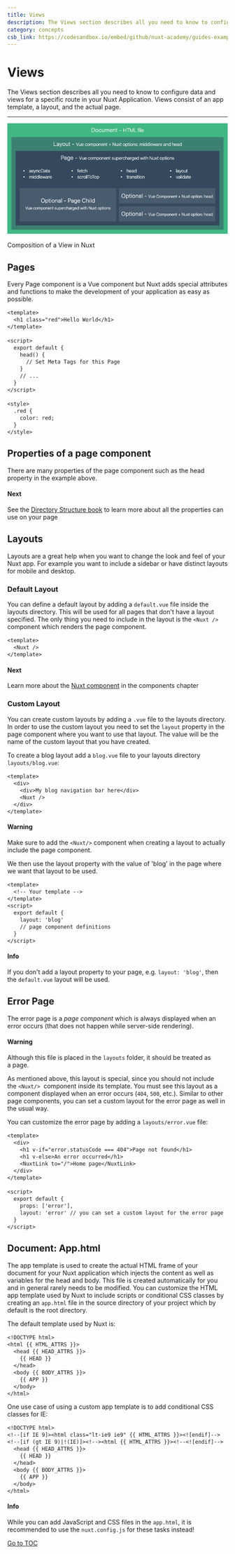 ```yaml
---
title: Views
description: The Views section describes all you need to know to configure data and views for a specific route in your Nuxt Application. Views consist of an app template, a layout, and the actual page.
category: concepts
csb_link: https://codesandbox.io/embed/github/nuxt-academy/guides-examples/tree/master/02_concepts/01_views?fontsize=14&hidenavigation=1&theme=dark
---
```

# Views

The Views section describes all you need to know to configure data and views for a specific route in your Nuxt Application. Views consist of an app template, a layout, and the actual page.

---

![Composition of a View in Nuxt](../docs/views.png)

Composition of a View in Nuxt

## Pages

Every Page component is a Vue component but Nuxt adds special attributes and functions to make the development of your application as easy as possible.

```html{}[pages/index.vue]
<template>
  <h1 class="red">Hello World</h1>
</template>

<script>
  export default {
    head() {
      // Set Meta Tags for this Page
    }
    // ...
  }
</script>

<style>
  .red {
    color: red;
  }
</style>
```

## Properties of a page component

There are many properties of the page component such as the head property in the example above.

#### Next
See the [Directory Structure book](./directory-structure/nuxt) to learn more about all the properties can use on your page


## Layouts

Layouts are a great help when you want to change the look and feel of your Nuxt app. For example you want to include a sidebar or have distinct layouts for mobile and desktop.

### Default Layout

You can define a default layout by adding a `default.vue` file inside the layouts directory. This will be used for all pages that don't have a layout specified. The only thing you need to include in the layout is the `<Nuxt />` component which renders the page component.

```html{}[layouts/default.vue]
<template>
  <Nuxt />
</template>
```

#### Next
Learn more about the [Nuxt component](./features/nuxt-components) in the components chapter


### Custom Layout

You can create custom layouts by adding a `.vue` file to the layouts directory. In order to use the custom layout you need to set the `layout` property in the page component where you want to use that layout. The value will be the name of the custom layout that you have created.

To create a blog layout add a `blog.vue` file to your layouts directory `layouts/blog.vue`:

```html{}[layouts/blog.vue]
<template>
  <div>
    <div>My blog navigation bar here</div>
    <Nuxt />
  </div>
</template>
```

#### Warning
Make sure to add the `<Nuxt/>` component when creating a layout to actually include the page component.


We then use the layout property with the value of 'blog' in the page where we want that layout to be used.

```html{}[pages/posts.vue]
<template>
  <!-- Your template -->
</template>
<script>
  export default {
    layout: 'blog'
    // page component definitions
  }
</script>
```

#### Info
If you don't add a layout property to your page, e.g. `layout: 'blog'`, then the `default.vue` layout will be used.


## Error Page

The error page is a *page component* which is always displayed when an error occurs (that does not happen while server-side rendering).

#### Warning
Although this file is placed in the `layouts` folder, it should be treated as a page.


As mentioned above, this layout is special, since you should not include the `<Nuxt/>`  component inside its template. You must see this layout as a component displayed when an error occurs (`404`, `500`, etc.). Similar to other page components, you can set a custom layout for the error page as well in the usual way.

You can customize the error page by adding a `layouts/error.vue` file:

```html{}[layouts/error.vue]
<template>
  <div>
    <h1 v-if="error.statusCode === 404">Page not found</h1>
    <h1 v-else>An error occurred</h1>
    <NuxtLink to="/">Home page</NuxtLink>
  </div>
</template>

<script>
  export default {
    props: ['error'],
    layout: 'error' // you can set a custom layout for the error page
  }
</script>
```

## Document: App.html

The app template is used to create the actual HTML frame of your document for your Nuxt application which injects the content as well as variables for the head and body. This file is created automatically for you and in general rarely needs to be modified. You can customize the HTML app template used by Nuxt to include scripts or conditional CSS classes by creating an `app.html` file in the source directory of your project which by default is the root directory.

The default template used by Nuxt is:

```html{}[app.html]
<!DOCTYPE html>
<html {{ HTML_ATTRS }}>
  <head {{ HEAD_ATTRS }}>
    {{ HEAD }}
  </head>
  <body {{ BODY_ATTRS }}>
    {{ APP }}
  </body>
</html>
```

One use case of using a custom app template is to add conditional CSS classes for IE:

```html{}[app.html]
<!DOCTYPE html>
<!--[if IE 9]><html class="lt-ie9 ie9" {{ HTML_ATTRS }}><![endif]-->
<!--[if (gt IE 9)|!(IE)]><!--><html {{ HTML_ATTRS }}><!--<![endif]-->
  <head {{ HEAD_ATTRS }}>
    {{ HEAD }}
  </head>
  <body {{ BODY_ATTRS }}>
    {{ APP }}
  </body>
</html>
```

#### Info
While you can add JavaScript and CSS files in the `app.html`, it is recommended to use the `nuxt.config.js` for these tasks instead!

<span style='float: footnote;'><a href="../index.html#toc">Go to TOC</a></span>
